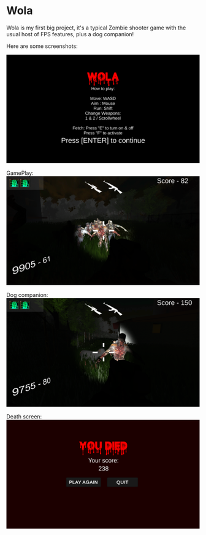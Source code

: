 # Wola

Wola is my first big project, it's a typical Zombie shooter game with the usual host of FPS features, plus a dog companion!

Here are some screenshots:

![Menu](https://github.com/arc488/Wola/blob/master/Screenshots/Screenshot%20(4).png?raw=true)

GamePlay:
![GamePlay](https://github.com/arc488/Wola/blob/master/Screenshots/Screenshot%20(9).png?raw=true)

Dog companion:
![Dog](https://github.com/arc488/Wola/blob/master/Screenshots/Screenshot%20(11).png?raw=true)

Death screen:
![Death](https://github.com/arc488/Wola/blob/master/Screenshots/Screenshot%20(12).png?raw=true)
